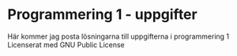 # Programmering 1 - uppgifter
Här kommer jag posta lösningarna till uppgifterna i programmering 1
Licenserat med GNU Public License
